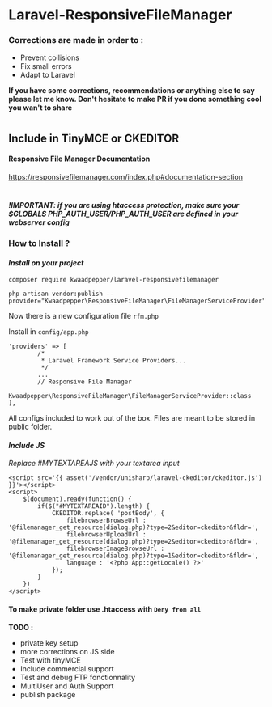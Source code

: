 # Laravel-ResponsiveFileManager

### Corrections are made in order to :
  - Prevent collisions
  - Fix small errors
  - Adapt to Laravel

**If you have some corrections, recommendations or anything else to say please let me know. Don't hesitate to make PR if you done something cool you wan't to share**

#

## Include in TinyMCE or CKEDITOR

#### Responsive File Manager Documentation
https://responsivefilemanager.com/index.php#documentation-section

#

***!IMPORTANT: if you are using htaccess protection, make sure your $GLOBALS PHP_AUTH_USER/PHP_AUTH_USER are defined in your webserver config***

### **How to Install ?**

#### *Install on your project*

    composer require kwaadpepper/laravel-responsivefilemanager

    php artisan vendor:publish --provider="Kwaadpepper\ResponsiveFileManager\FileManagerServiceProvider"

Now there is a new configuration file ```rfm.php```

Install in ```config/app.php```

    'providers' => [
            /*
             * Laravel Framework Service Providers...
             */
            ...
            // Responsive File Manager
            Kwaadpepper\ResponsiveFileManager\FileManagerServiceProvider::class
    ],

All configs included to work out of the box.
Files are meant to be stored in public folder.

#### *Include JS*

*Replace #MYTEXTAREAJS with your textarea input*

    <script src='{{ asset('/vendor/unisharp/laravel-ckeditor/ckeditor.js') }}'></script>
    <script>
        $(document).ready(function() {
            if($("#MYTEXTAREAID").length) {
                CKEDITOR.replace( 'postBody', {
                    filebrowserBrowseUrl : '@filemanager_get_resource(dialog.php)?type=2&editor=ckeditor&fldr=',
                    filebrowserUploadUrl : '@filemanager_get_resource(dialog.php)?type=2&editor=ckeditor&fldr=',
                    filebrowserImageBrowseUrl : '@filemanager_get_resource(dialog.php)?type=1&editor=ckeditor&fldr=',
                    language : '<?php App::getLocale() ?>'
                });
            }
        })
    </script>

#### To make private folder use .htaccess with ```Deny from all```

**TODO :**

 - private key setup
 - more corrections on JS side
 - Test with tinyMCE
 - Include commercial support
 - Test and debug FTP fonctionnality
 - MultiUser and Auth Support
 - publish package